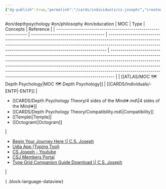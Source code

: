 ```yaml
---
{"dg-publish":true,"permalink":"/cards/individuals/cs-joseph/","created":"2023-01-29T18:56:34.797+01:00","updated":"2023-05-15T13:49:17.619+02:00"}
---
```


#on/depthpsychology #on/philosophy #on/education 
| MOC                                                             | Type                                  | Concepts                                                                                                                                                                                                                                  | Reference                                                                                                                                                                                                                                                                                                                                                                                                |
| --------------------------------------------------------------- | ------------------------------------- | ----------------------------------------------------------------------------------------------------------------------------------------------------------------------------------------------------------------------------------------- | -------------------------------------------------------------------------------------------------------------------------------------------------------------------------------------------------------------------------------------------------------------------------------------------------------------------------------------------------------------------------------------------------------- |
| [[ATLAS/MOC 🗺️ Depth Psychology\|MOC 🗺️ Depth Psychology]] | [[CARDS/Individuals/-ENTP\|-ENTP]] | <ul><li>[[CARDS/Depth Psychology Theory/4 sides of the Mind➕.md\\|4 sides of the Mind➕]]</li><li>[[CARDS/Depth Psychology Theory/Compatibility.md\\|Compatibility]]</li><li>[[Temple\\|Temple]]</li><li>[[Octogram\\|Octogram]]</li></ul> | <ul><li>[Begin Your Journey Here \\| C.S. Joseph](https://csjoseph.life/)</li><li>[Udja App (Typing Tool)](https://www.udja.app/#/)</li><li>[CS Joseph - Youtube](https://www.youtube.com/@CSJoseph)</li><li>[CSJ Members Portal](https://offers.csjoseph.life/portal)</li><li>[Type Grid Companion Guide Download \\| C.S. Joseph](https://csjoseph.life/type-grid-companion-guide-download/)</li></ul> |

{ .block-language-dataview}



